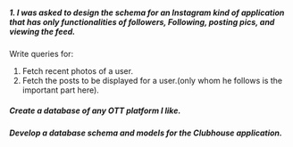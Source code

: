 ##### 1. I was asked to design the schema for an Instagram kind of application that has only functionalities of followers, Following, posting pics, and viewing the feed.
Write queries for: 
1. Fetch recent photos of a user.
2. Fetch the posts to be displayed for a user.(only whom he follows is the important part here).

##### Create a database of any OTT platform I like.

##### Develop a database schema and models for the Clubhouse application.
